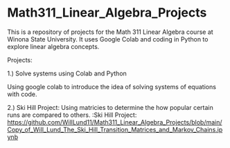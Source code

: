  # Math311_Linear_Algebra_Projects

 This is a repository of projects for the Math 311 Linear Algebra course at Winona State University. It uses Google Colab and coding in Python to explore linear algebra concepts.

 Projects: 

 1.) Solve systems using Colab and Python

 Using google colab to introduce the idea of solving systems of equations with code.

 2.) Ski Hill Project: Using matricies to determine the how popular certain runs are compared to others. 
 :Ski Hill Project: https://github.com/WillLund11/Math311_Linear_Algebra_Projects/blob/main/Copy_of_Will_Lund_The_Ski_Hill_Transition_Matrices_and_Markov_Chains.ipynb
